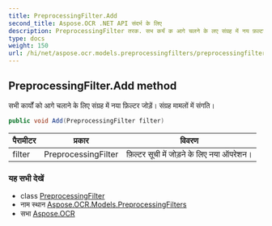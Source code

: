 ```yaml
---
title: PreprocessingFilter.Add
second_title: Aspose.OCR .NET API संदर्भ के लिए
description: PreprocessingFilter तरक. सभ कर्यं क आगे चलने के लए संग्रह में नय फ़ल्टर जड़ें संग्रह ममलं में संगत
type: docs
weight: 150
url: /hi/net/aspose.ocr.models.preprocessingfilters/preprocessingfilter/add/
---
```

## PreprocessingFilter.Add method

सभी कार्यों को आगे चलाने के लिए संग्रह में नया फ़िल्टर जोड़ें। संग्रह मामलों में संगति।

```csharp
public void Add(PreprocessingFilter filter)
```

| पैरामीटर | प्रकार | विवरण |
| --- | --- | --- |
| filter | PreprocessingFilter | फ़िल्टर सूची में जोड़ने के लिए नया ऑपरेशन। |

### यह सभी देखें

* class [PreprocessingFilter](../)
* नाम स्थान [Aspose.OCR.Models.PreprocessingFilters](../../preprocessingfilter/)
* सभा [Aspose.OCR](../../../)


